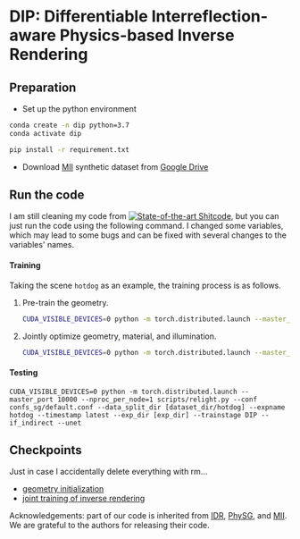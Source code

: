 # DIP: Differentiable Interreflection-aware Physics-based Inverse Rendering



## Preparation

- Set up the python environment

```sh
conda create -n dip python=3.7
conda activate dip

pip install -r requirement.txt
```

- Download [MII](https://github.com/zju3dv/invrender) synthetic dataset from [Google Drive](https://drive.google.com/file/d/1wWWu7EaOxtVq8QNalgs6kDqsiAm7xsRh/view?usp=sharing)

## Run the code

I am still cleaning my code from [![State-of-the-art Shitcode](https://img.shields.io/static/v1?label=State-of-the-art&message=Shitcode&color=7B5804)](https://github.com/trekhleb/state-of-the-art-shitcode), but you can just run the code using the following command. I changed some variables, which may lead to some bugs and can be fixed with several changes to the variables' names.

#### Training

Taking the scene `hotdog` as an example, the training process is as follows.

1. Pre-train the geometry.

   ```sh
   CUDA_VISIBLE_DEVICES=0 python -m torch.distributed.launch --master_port 10000 --nproc_per_node=1 training/exp_runner.py --conf confs_sg/default.conf --data_split_dir [dataset_dir/hotdog] --expname hotdog --trainstage geometry --exp_dir [exp_dir]
   ```

2. Jointly optimize geometry, material, and illumination.

   ```sh
   CUDA_VISIBLE_DEVICES=0 python -m torch.distributed.launch --master_port 10000 --nproc_per_node=1 training/exp_runner.py --conf confs_sg/default.conf --data_split_dir [dataset_dir/hotdog] --expname hotdog --trainstage DIP --exp_dir [exp_dir] --if_indirect --if_silhouette --unet
   ```

#### Testing

```shell
CUDA_VISIBLE_DEVICES=0 python -m torch.distributed.launch --master_port 10000 --nproc_per_node=1 scripts/relight.py --conf confs_sg/default.conf --data_split_dir [dataset_dir/hotdog] --expname hotdog --timestamp latest --exp_dir [exp_dir] --trainstage DIP --if_indirect --unet
```

## Checkpoints

 Just in case I accidentally delete everything with rm...

* [geometry initialization](https://github.com/denghilbert/DIP/tree/main/checkpoints/geometry_initialization)
* [joint training of inverse rendering](https://github.com/denghilbert/DIP/tree/main/checkpoints/joint_train)



Acknowledgements: part of our code is inherited from  [IDR](https://github.com/lioryariv/idr), [PhySG](https://github.com/Kai-46/PhySG), and [MII](https://github.com/zju3dv/invrender). We are grateful to the authors for releasing their code.

